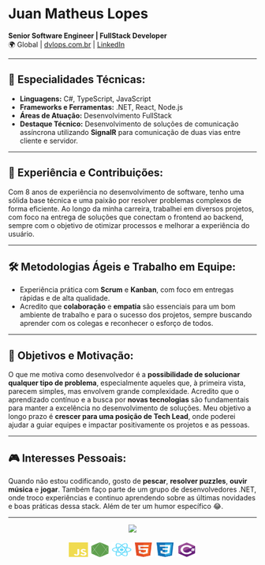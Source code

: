 # Juan Matheus Lopes  
**Senior Software Engineer | FullStack Developer**  
🌍 Global | [dvlops.com.br](https://dvlops.com.br) | [LinkedIn](https://linkedin.com/in/juanlopes)

---

## 🔧 Especialidades Técnicas:
- **Linguagens:** C#, TypeScript, JavaScript  
- **Frameworks e Ferramentas:** .NET, React, Node.js  
- **Áreas de Atuação:** Desenvolvimento FullStack  
- **Destaque Técnico:** Desenvolvimento de soluções de comunicação assíncrona utilizando **SignalR** para comunicação de duas vias entre cliente e servidor.

---

## 💼 Experiência e Contribuições:
Com 8 anos de experiência no desenvolvimento de software, tenho uma sólida base técnica e uma paixão por resolver problemas complexos de forma eficiente. Ao longo da minha carreira, trabalhei em diversos projetos, com foco na entrega de soluções que conectam o frontend ao backend, sempre com o objetivo de otimizar processos e melhorar a experiência do usuário.

---

## 🛠️ Metodologias Ágeis e Trabalho em Equipe:
- Experiência prática com **Scrum** e **Kanban**, com foco em entregas rápidas e de alta qualidade.
- Acredito que **colaboração** e **empatia** são essenciais para um bom ambiente de trabalho e para o sucesso dos projetos, sempre buscando aprender com os colegas e reconhecer o esforço de todos.

---

## 🚀 Objetivos e Motivação:
O que me motiva como desenvolvedor é a **possibilidade de solucionar qualquer tipo de problema**, especialmente aqueles que, à primeira vista, parecem simples, mas envolvem grande complexidade. Acredito que o aprendizado contínuo e a busca por **novas tecnologias** são fundamentais para manter a excelência no desenvolvimento de soluções. Meu objetivo a longo prazo é **crescer para uma posição de Tech Lead**, onde poderei ajudar a guiar equipes e impactar positivamente os projetos e as pessoas.

---

## 🎮 Interesses Pessoais:
Quando não estou codificando, gosto de **pescar**, **resolver puzzles**, **ouvir música** e **jogar**. Também faço parte de um grupo de desenvolvedores .NET, onde troco experiências e continuo aprendendo sobre as últimas novidades e boas práticas dessa stack. Além de ter um humor específico 😂. 

---

<div align="center">
  <a href="https://github.com/juanlopes">
    <!--<img height="180em" src="https://github-readme-stats.vercel.app/api?username=juanlopes&show_icons=true&theme=merko&include_all_commits=true&count_private=true"/>-->
    <img height="180em" src="https://github-readme-stats.vercel.app/api/top-langs/?username=juanlopes&layout=compact&langs_count=7&theme=merko"/>
  </a>
</div>

<div style="display: block; width: 100%; text-align: center;"><br>
  <img align="center" height="30" width="40" src="https://raw.githubusercontent.com/devicons/devicon/master/icons/javascript/javascript-plain.svg">
  <img align="center" height="30" width="40" src="https://raw.githubusercontent.com/devicons/devicon/master/icons/nodejs/nodejs-plain.svg">
  <img align="center" height="30" width="40" src="https://raw.githubusercontent.com/devicons/devicon/master/icons/react/react-original.svg">
  <img align="center" height="30" width="40" src="https://raw.githubusercontent.com/devicons/devicon/master/icons/html5/html5-original.svg">
  <img align="center" height="30" width="40" src="https://raw.githubusercontent.com/devicons/devicon/master/icons/css3/css3-original.svg">
  <img align="center" height="30" width="40" src="https://raw.githubusercontent.com/devicons/devicon/master/icons/csharp/csharp-original.svg">
</div>
